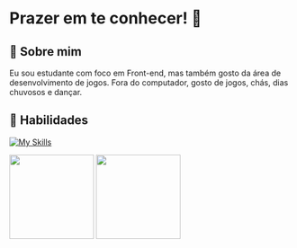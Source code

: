 
# Prazer em te conhecer! 🌠
## 🩷 Sobre mim
Eu sou estudante com foco em Front-end, mas também gosto da área de desenvolvimento de jogos. Fora do computador, gosto de jogos, chás, dias chuvosos e dançar.
## 🩷 Habilidades

[![My Skills](https://skillicons.dev/icons?i=javascript,html,css,react,git,styledcomponents,figma,python&theme=light)](https://skillicons.dev)

<img
height="150"
src="https://github-readme-stats.vercel.app/api?username=mariaeduarda-deoliveira&show_icons=true&theme=date_night"/>
<img
height="150"
src="https://github-readme-stats.vercel.app/api/top-langs/?username=mariaeduarda-deoliveira&layout=compact&theme=date_night"/>
